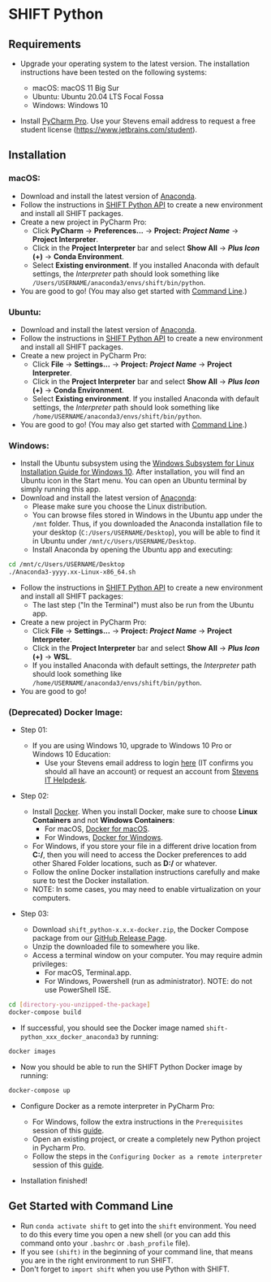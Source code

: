 [header]: # "To generate a html version of this document:"
[pandoc]: # "pandoc README.md -c ../shift-main/Templates/github.css -o README.html -s --self-contained"

# SHIFT Python

## Requirements

- Upgrade your operating system to the latest version. The installation instructions have been tested on the following systems:
    - macOS: macOS 11 Big Sur
    - Ubuntu: Ubuntu 20.04 LTS Focal Fossa
    - Windows: Windows 10

- Install [PyCharm Pro](https://www.jetbrains.com/pycharm). Use your Stevens email address to request a free student license (https://www.jetbrains.com/student).

## Installation

### macOS:

- Download and install the latest version of [Anaconda](https://www.anaconda.com/distribution/).
- Follow the instructions in [SHIFT Python API](https://github.com/hanlonlab/shift-python/wiki/SHIFT-Python-API) to create a new environment and install all SHIFT packages.
- Create a new project in PyCharm Pro:
    - Click **PyCharm** -> **Preferences...** -> **Project: *Project Name*** -> **Project Interpreter**.
    - Click in the **Project Interpreter** bar and select **Show All** -> ***Plus Icon* (+)** -> **Conda Environment**.
    - Select **Existing environment**. If you installed Anaconda with default settings, the *Interpreter* path should look something like `/Users/USERNAME/anaconda3/envs/shift/bin/python`.
- You are good to go! (You may also get started with [Command Line](#get-started-with-command-line).)

### Ubuntu:

- Download and install the latest version of [Anaconda](https://www.anaconda.com/distribution/).
- Follow the instructions in [SHIFT Python API](https://github.com/hanlonlab/shift-python/wiki/SHIFT-Python-API) to create a new environment and install all SHIFT packages.
- Create a new project in PyCharm Pro:
    - Click **File** -> **Settings...** -> **Project: *Project Name*** -> **Project Interpreter**.
    - Click in the **Project Interpreter** bar and select **Show All** -> ***Plus Icon* (+)** -> **Conda Environment**.
    - Select **Existing environment**. If you installed Anaconda with default settings, the *Interpreter* path should look something like `/home/USERNAME/anaconda3/envs/shift/bin/python`.
- You are good to go! (You may also get started with [Command Line](#get-started-with-command-line).)

### Windows:

- Install the Ubuntu subsystem using the [Windows Subsystem for Linux Installation Guide for Windows 10](https://docs.microsoft.com/en-us/windows/wsl/install-win10). After installation, you will find an Ubuntu icon in the Start menu. You can open an Ubuntu terminal by simply running this app.
- Download and install the latest version of [Anaconda](https://www.anaconda.com/distribution/):
    - Please make sure you choose the Linux distribution.
    - You can browse files stored in Windows in the Ubuntu app under the `/mnt` folder. Thus, if you downloaded the Anaconda installation file to your desktop (`C:/Users/USERNAME/Desktop`), you will be able to find it in Ubuntu under `/mnt/c/Users/USERNAME/Desktop`.
    - Install Anaconda by opening the Ubuntu app and executing:
```bash
cd /mnt/c/Users/USERNAME/Desktop
./Anaconda3-yyyy.xx-Linux-x86_64.sh
```
- Follow the instructions in [SHIFT Python API](https://github.com/hanlonlab/shift-python/wiki/SHIFT-Python-API) to create a new environment and install all SHIFT packages:
    - The last step ("In the Terminal") must also be run from the Ubuntu app.
- Create a new project in PyCharm Pro:
    - Click **File** -> **Settings...** -> **Project: *Project Name*** -> **Project Interpreter**.
    - Click in the **Project Interpreter** bar and select **Show All** -> ***Plus Icon* (+)** -> **WSL**.
    - If you installed Anaconda with default settings, the *Interpreter* path should look something like `/home/USERNAME/anaconda3/envs/shift/bin/python`.
- You are good to go!

### (Deprecated) Docker Image:

- Step 01:
    - If you are using Windows 10, upgrade to Windows 10 Pro or Windows 10 Education:
        - Use your Stevens email address to login [here](https://aka.ms/devtoolsforteaching) (IT confirms you should all have an account) or request an account from [Stevens IT Helpdesk](https://sit.teamdynamix.com/TDClient/Requests/ServiceDet?ID=19685).

- Step 02:
    - Install [Docker](https://www.docker.com/products/docker-desktop). When you install Docker, make sure to choose **Linux Containers** and not **Windows Containers**:
        - For macOS, [Docker for macOS](https://store.docker.com/editions/community/docker-ce-desktop-mac).
        - For Windows, [Docker for Windows](https://store.docker.com/editions/community/docker-ce-desktop-windows).
    - For Windows, if you store your file in a different drive location from **C:/**, then you will need to access the Docker preferences to add other Shared Folder locations, such as **D:/** or whatever.
    - Follow the online Docker installation instructions carefully and make sure to test the Docker installation.
    - NOTE: In some cases, you may need to enable virtualization on your computers.

- Step 03:
    - Download `shift_python-x.x.x-docker.zip`, the Docker Compose package from our [GitHub Release Page](https://github.com/hanlonlab/shift-python/releases).
    - Unzip the downloaded file to somewhere you like.
    - Access a terminal window on your computer. You may require admin privileges:
        - For macOS, Terminal.app.
        - For Windows, Powershell (run as administrator). NOTE: do not use PowerShell ISE.

```bash
cd [directory-you-unzipped-the-package]
docker-compose build
```

- If successful, you should see the Docker image named `shift-python_xxx_docker_anaconda3` by running:

```bash
docker images
```

- Now you should be able to run the SHIFT Python Docker image by running:

```bash
docker-compose up
```

- Configure Docker as a remote interpreter in PyCharm Pro:
    - For Windows, follow the extra instructions in the `Prerequisites` session of this [guide](https://www.jetbrains.com/help/pycharm/using-docker-as-a-remote-interpreter.html).
    - Open an existing project, or create a completely new Python project in Pycharm Pro.
    - Follow the steps in the `Configuring Docker as a remote interpreter` session of this [guide](https://www.jetbrains.com/help/pycharm/using-docker-as-a-remote-interpreter.html).

- Installation finished!

## Get Started with Command Line

- Run `conda activate shift` to get into the `shift` environment. You need to do this every time you open a new shell (or you can add this command onto your `.bashrc` or `.bash_profile` file).
- If you see `(shift)` in the beginning of your command line, that means you are in the right environment to run SHIFT.
- Don't forget to `import shift` when you use Python with SHIFT.
